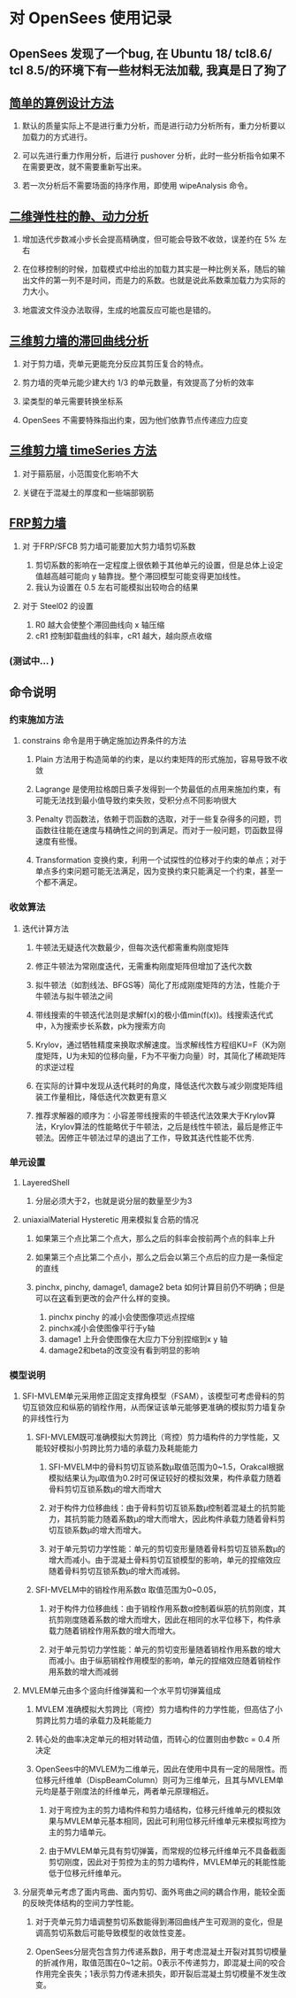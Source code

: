# 对 OpenSees 使用记录

## OpenSees 发现了一个bug, 在 Ubuntu 18/ tcl8.6/ tcl 8.5/的环境下有一些材料无法加载, 我真是日了狗了

## [简单的算例设计方法](https://github.com/Mengsen-W/OpenSeesFiles/tree/master/Example-test "Example test")

1. 默认的质量实际上不是进行重力分析，而是进行动力分析所有，重力分析要以加载力的方式进行。

2. 可以先进行重力作用分析，后进行 pushover 分析，此时一些分析指令如果不在需要更改，就不需要重新写出来。

3. 若一次分析后不需要场面的持序作用，即使用 wipeAnalysis 命令。

## [二维弹性柱的静、动力分析](https://github.com/Mengsen-W/OpenSeesFiles/tree/master/ElasticColumn "Elastic Column")

1. 增加迭代步数减小步长会提高精确度，但可能会导致不收敛，误差约在 5% 左右

2. 在位移控制的时候，加载模式中给出的加载力其实是一种比例关系，随后的输出文件的第一列不是时间，而是力的系数。也就是说此系数乘加载力为实际的力大小。

3. 地震波文件没办法取得，生成的地震反应可能也是错的。

## [三维剪力墙的滞回曲线分析](https://github.com/Mengsen-W/OpenSeesFiles/tree/master/ShearWall "Shear Wall")

1. 对于剪力墙，壳单元更能充分反应其剪压复合的特点。

2. 剪力墙的壳单元能少建大约 1/3 的单元数量，有效提高了分析的效率

3. 梁类型的单元需要转换坐标系

4. OpenSees 不需要特殊指出约束，因为他们依靠节点传递应力应变

## [三维剪力墙 timeSeries 方法](https://github.com/Mengsen-W/OpenSeesFiles/tree/master/TimeSeriesShearWall "Time Series Shear Wall")

1. 对于箍筋层，小范围变化影响不大

2. 关键在于混凝土的厚度和一些端部钢筋

## [FRP剪力墙](https://github.com/Mengsen-W/OpenSeesFiles/tree/master/SFCB-1 "SFCB")

1. 对 于FRP/SFCB 剪力墙可能要加大剪力墙剪切系数
    1. 剪切系数的影响在一定程度上很依赖于其他单元的设置，但是总体上设定值越高越可能向 y 轴靠拢。整个滞回模型可能变得更加线性。
    2. 我认为设置在 0.5 左右可能模拟出较吻合的结果

2. 对于 Steel02 的设置
   1. R0 越大会使整个滞回曲线向 x 轴压缩
   2. cR1 控制卸载曲线的斜率，cR1 越大，越向原点收缩

### **(测试中... )**

## 命令说明

### 约束施加方法

1. constrains 命令是用于确定施加边界条件的方法
    1. Plain 方法用于构造简单的约束，是以约束矩阵的形式施加，容易导致不收敛

    2. Lagrange 是使用拉格朗日乘子发得到一个势最低的点用来施加约束，有可能无法找到最小值导致约束失败，受积分点不同影响很大

    3. Penalty 罚函数法，依赖于罚函数的选取，对于一些复杂得多的问题，罚函数往往能在速度与精确性之间的到满足。而对于一般问题，罚函数显得速度有些慢。

    4. Transformation 变换约束，利用一个试探性的位移对于约束的单点；对于单点多约束问题可能无法满足，因为变换约束只能满足一个约束，甚至一个都不满足。

### 收敛算法
1. 迭代计算方法
    1. 牛顿法无疑迭代次数最少，但每次迭代都需重构刚度矩阵

    2. 修正牛顿法为常刚度迭代，无需重构刚度矩阵但增加了迭代次数

    3. 拟牛顿法（如割线法、BFGS等）简化了形成刚度矩阵的方法，性能介于牛顿法与拟牛顿法之间

    4. 带线搜索的牛顿迭代法则是求解f(x)的极小值min(f(x))。线搜索迭代式中，λ为搜索步长系数，pk为搜索方向

    5. Krylov，通过牺牲精度来换取求解速度。当求解线性方程组KU=F（K为刚度矩阵，U为未知的位移向量，F为不平衡力向量）时，其简化了稀疏矩阵的求逆过程

    6. 在实际的计算中发现从迭代耗时的角度，降低迭代次数与减少刚度矩阵组装工作量相比，降低迭代次数更有意义

    7. 推荐求解器的顺序为：小容差带线搜索的牛顿迭代法效果大于Krylov算法，Krylov算法的性能略优于牛顿法，之后是线性牛顿法，最后是修正牛顿法。因修正牛顿法过早的退出了工作，导致其迭代性能不优秀.


### 单元设置
1. LayeredShell
   1. 分层必须大于2，也就是说分层的数量至少为3

2. uniaxialMaterial Hysteretic 用来模拟复合筋的情况
    1. 如果第三个点比第二个点大，那么之后的斜率会按前两个点的斜率上升

    2. 如果第三个点比第二个点小，那么之后会以第三个点后的应力是一条恒定的直线

    3. pinchx, pinchy, damage1, damage2 beta 如何计算目前仍不明确；但是可以在[这](https://opensees.berkeley.edu/OpenSees/manuals/usermanual/4052.htm)看到更改的会产什么样的变换。
        1. pinchx pinchy 的减小会使图像项远点捏缩
        2. pinchx减小会使图像平行于y轴
        3. damage1 上升会使图像在大应力下分别捏缩到x y 轴
        4. damage2和beta的改变没有看到明显的影响
### 模型说明

1. SFI-MVLEM单元采用修正固定支撑角模型（FSAM），该模型可考虑骨料的剪切互锁效应和纵筋的销栓作用，从而保证该单元能够更准确的模拟剪力墙复杂的非线性行为

    1. SFI-MVLEM既可准确模拟大剪跨比（弯控）剪力墙构件的力学性能，又能较好模拟小剪跨比剪力墙的承载力及耗能能力

        1. SFI-MVELM中的骨料剪切互锁系数μ取值范围为0~1.5，Orakcal根据模拟结果认为μ取值为0.2时可保证较好的模拟效果，构件承载力随着骨料剪切互锁系数μ的增大而增大

        2. 对于构件力位移曲线：由于骨料剪切互锁系数μ控制着混凝土的抗剪能力，其抗剪能力随着系数μ的增大而增大，因此构件承载力随着骨料剪切互锁系数μ的增大而增大。

        3. 对于单元剪切力学性能：单元的剪切变形量随着骨料剪切互锁系数μ的增大而减小。由于混凝土骨料剪切互锁模型的影响，单元的捏缩效应随着骨料剪切互锁系数μ的增大而减弱。

    2. SFI-MVELM中的销栓作用系数α 取值范围为0~0.05，

        1. 对于构件力位移曲线：由于销栓作用系数α控制着纵筋的抗剪刚度，其抗剪刚度随着系数的增大而增大，因此在相同的水平位移下，构件承载力随着销栓作用系数的增大而增大。

        2. 对于单元剪切力学性能：单元的剪切变形量随着销栓作用系数的增大而减小。由于纵筋销栓作用模型的影响，单元的捏缩效应随着销栓作用系数的增大而减弱

2. MVLEM单元由多个竖向纤维弹簧和一个水平剪切弹簧组成
    1. MVLEM 准确模拟大剪跨比（弯控）剪力墙构件的力学性能，但高估了小剪跨比剪力墙的承载力及耗能能力

    2. 转心处的曲率决定单元的相对转动值，而转心的位置则由参数c = 0.4 所决定

    3. OpenSees中的MVLEM为二维单元，因此在使用中具有一定的局限性。而位移元纤维单（DispBeamColumn）则可为三维单元，且其与MVLEM单元均是基于刚度法的纤维单元，两者单元原理相近。

        1. 对于弯控为主的剪力墙构件和剪力墙结构，位移元纤维单元的模拟效果与MVLEM单元基本相同，因此可利用位移元纤维单元来模拟弯控为主的剪力墙单元。

        2. 由于MVLEM单元具有剪切弹簧，而常规的位移元纤维单元不具备截面剪切刚度，因此对于剪控为主的剪力墙构件，MVLEM单元的耗能性能低于位移元纤维单元。

3. 分层壳单元考虑了面内弯曲、面内剪切、面外弯曲之间的耦合作用，能较全面的反映壳体结构的空间力学性能。
    1. 对于壳单元剪力墙调整剪切系数能得到滞回曲线产生可观测的变化，但是调高剪切系数后可能导致模型的收敛性变差。

    2. OpenSees分层壳包含剪力传递系数β，用于考虑混凝土开裂对其剪切模量的折减作用，取值范围在0~1之前。0表示不传递剪力，即混凝土间的咬合作用完全丧失；1表示剪力传递未损失，即开裂后混凝土剪切模量不发生改变。

